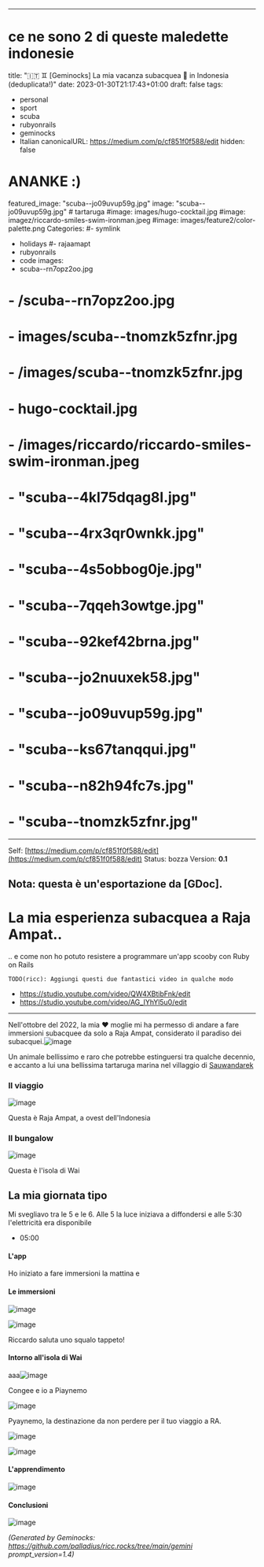 <!-- Generated by Geminock vVER . cache_key='cd47f48772185ffc0812b75f88842535cd3927af52ef4bb220b0318ba5438231-it.yaml' --> 
---
# ce ne sono 2 di queste maledette indonesie
title: "🇮🇹 ♊ [Geminocks] La mia vacanza subacquea 🤿 in Indonesia (deduplicata!)"
date: 2023-01-30T21:17:43+01:00
draft: false
tags:
- personal
- sport
- scuba
- rubyonrails
- geminocks
- Italian
canonicalURL: https://medium.com/p/cf851f0f588/edit
hidden: false
# ANANKE :)
featured_image: "scuba--jo09uvup59g.jpg"
image: "scuba--jo09uvup59g.jpg" # tartaruga
#image: images/hugo-cocktail.jpg
#image: imagez/riccardo-smiles-swim-ironman.jpeg
#image: images/feature2/color-palette.png
Categories:
#- symlink
- holidays
#- rajaamapt
- rubyonrails
- code
images:
- scuba--rn7opz2oo.jpg
# - /scuba--rn7opz2oo.jpg
# - images/scuba--tnomzk5zfnr.jpg
# - /images/scuba--tnomzk5zfnr.jpg
# - hugo-cocktail.jpg
# - /images/riccardo/riccardo-smiles-swim-ironman.jpeg
# - "scuba--4kl75dqag8l.jpg"
# - "scuba--4rx3qr0wnkk.jpg"
# - "scuba--4s5obbog0je.jpg"
# - "scuba--7qqeh3owtge.jpg"
# - "scuba--92kef42brna.jpg"
# - "scuba--jo2nuuxek58.jpg"
# - "scuba--jo09uvup59g.jpg"
# - "scuba--ks67tanqqui.jpg"
# - "scuba--n82h94fc7s.jpg"
# - "scuba--tnomzk5zfnr.jpg"
---
Self: [https://medium.com/p/cf851f0f588/edit](https://medium.com/p/cf851f0f588/edit)
Status: bozza
Version: **0.1**

Nota: questa è un'esportazione da [GDoc].
---

<!--
{{with .Resources.GetMatch "scuba--rn7opz2oo.jpg"}}
  <img src="{{ .RelPermalink }}" width="{{ .Width }}" height="{{ .Height }}">
{{end}}
-->




# La mia esperienza subacquea a Raja Ampat..

.. e come non ho potuto resistere a programmare un'app scooby con Ruby on Rails


`TODO(ricc): Aggiungi questi due fantastici video in qualche modo`

* https://studio.youtube.com/video/QW4XBtibFnk/edit
* https://studio.youtube.com/video/AG_IYhYl5u0/edit

---

Nell'ottobre del 2022, la mia ❤️ moglie mi ha permesso di andare a fare immersioni subacquee da solo a Raja Ampat, considerato il paradiso dei subacquei.![image](scuba--jo09uvup59g.jpg)

Un animale bellissimo e raro che potrebbe estinguersi tra qualche decennio, e accanto a lui una bellissima tartaruga marina nel villaggio di [Sauwandarek](https://www.google.com/maps/place/Sauwandarek+Village/@-0.5858766,130.6122214,13.42z/data=!4m13!1m7!3m6!1s0x2d5c3eaaccb47097:0x7851bd844c4cdf44!2sIsole+Raja+Ampat!3b1!8m2!3d-1.0320468!4d130.5052176!3m4!1s0x0:0xf11684dad6130be3!8m2!3d-0.5903592!4d130.6023098)

### Il viaggio

![image](scuba--rn7opz2oo.jpg)


Questa è Raja Ampat, a ovest dell'Indonesia

### Il bungalow

![image](scuba--tnomzk5zfnr.jpg)

Questa è l'isola di Wai

## La mia giornata tipo

Mi svegliavo tra le 5 e le 6. Alle 5 la luce iniziava a diffondersi e alle 5:30 l'elettricità era disponibile

-  05:00

#### L'app

Ho iniziato a fare immersioni la mattina e

#### Le immersioni

![image](scuba--4rx3qr0wnkk.jpg)

![image](scuba--4kl75dqag8l.jpg)

Riccardo saluta uno squalo tappeto!

#### Intorno all'isola di Wai

aaa![image](scuba--7qqeh3owtge.jpg)

Congee e io a Piaynemo

![image](scuba--92kef42brna.jpg)

Pyaynemo, la destinazione da non perdere per il tuo viaggio a RA.

![image](scuba--4s5obbog0je.jpg)

![image](scuba--ks67tanqqui.jpg)

#### L'apprendimento

![image](scuba--jo2nuuxek58.jpg)

#### Conclusioni

![image](scuba--n82h94fc7s.jpg)


*(Generated by Geminocks: https://github.com/palladius/ricc.rocks/tree/main/gemini prompt_version=1.4)*